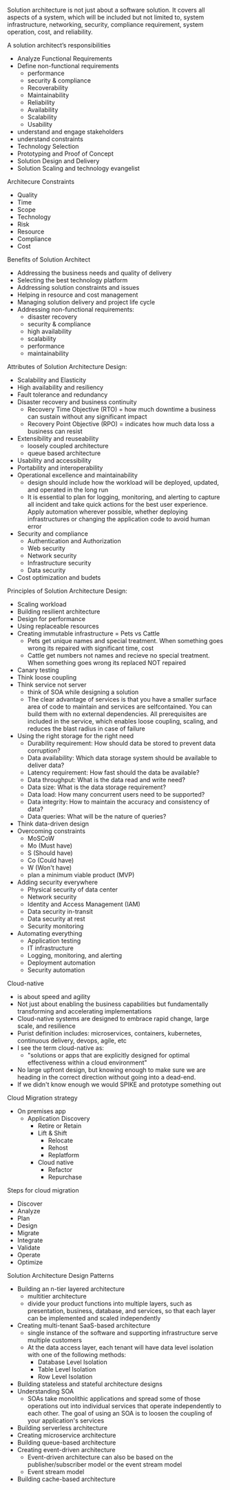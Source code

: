 Solution architecture is not just about a software solution. It covers all aspects of a system, which will be included but not limited to, system infrastructure, networking, security, compliance requirement, system operation, cost, and reliability.

A solution architect’s responsibilities
- Analyze Functional Requirements
- Define non-functional requirements
  - performance
  - security & compliance
  - Recoverability
  - Maintainability
  - Reliability
  - Availability
  - Scalability
  - Usability
- understand and engage stakeholders
- understand constraints
- Technology Selection
- Prototyping and Proof of Concept
- Solution Design and Delivery
- Solution Scaling and technology evangelist

Architecure Constraints
- Quality
- Time
- Scope
- Technology
- Risk
- Resource
- Compliance
- Cost

Benefits of Solution Architect
- Addressing the business needs and quality of delivery
- Selecting the best technology platform
- Addressing solution constraints and issues
- Helping in resource and cost management
- Managing solution delivery and project life cycle
- Addressing non-functional requirements: 
  - disaster recovery
  - security & compliance
  - high availability
  - scalability
  - performance
  - maintainability 

Attributes of Solution Architecture Design:
- Scalability and Elasticity
- High availability and resiliency
- Fault tolerance and redundancy
- Disaster recovery and business continuity
  - Recovery Time Objective (RTO) = how much downtime a business can sustain without any significant impact
  - Recovery Point Objective (RPO) = indicates how much data loss a business can resist
- Extensibility and reuseability
  - loosely coupled architecture
  - queue based architecture
- Usability and accessibility
- Portability and interoperability
- Operational excellence and maintainability
  -  design should include how the workload will be deployed, updated, and operated in the long run 
  -  It is essential to plan for logging, monitoring, and alerting to capture all incident and take quick actions for the best user experience. Apply automation wherever possible, whether deploying infrastructures or changing the application code to avoid human error
- Security and compliance
  - Authentication and Authorization
  - Web security
  - Network security
  - Infrastructure security
  - Data security 
- Cost optimization and budets

Principles of Solution Architecture Design:
- Scaling workload
- Building resilient architecture
- Design for performance
- Using replaceable resources
- Creating immutable infrastructure = Pets vs Cattle
  - Pets get unique names and special treatment. When something goes wrong its repaired with significant time, cost
  - Cattle get numbers not names and recieve no special treatment. When something goes wrong its replaced NOT repaired
- Canary testing
- Think loose coupling
- Think service not server
  - think of SOA while designing a solution
  - The clear advantage of services is that you have a smaller surface area of code to maintain and services are selfcontained. You can build them with no external dependencies. All prerequisites are included in the service, which enables loose coupling, scaling, and reduces the blast radius in case of failure
- Using the right storage for the right need
  - Durability requirement: How should data be stored to prevent data corruption?
  - Data availability: Which data storage system should be available to deliver data?
  - Latency requirement: How fast should the data be available?
  - Data throughput: What is the data read and write need?
  - Data size: What is the data storage requirement?
  - Data load: How many concurrent users need to be supported?
  - Data integrity: How to maintain the accuracy and consistency of data?
  - Data queries: What will be the nature of queries?
- Think data-driven design
- Overcoming constraints
  - MoSCoW
  - Mo (Must have)
  - S (Should have)
  - Co (Could have)
  - W (Won't have)
  - plan a minimum viable product (MVP)
- Adding security everywhere
  - Physical security of data center
  - Network security
  - Identity and Access Management (IAM) 
  - Data security in-transit
  - Data security at rest
  - Security monitoring
- Automating everything
  - Application testing
  - IT infrastructure
  - Logging, monitoring, and alerting
  - Deployment automation
  - Security automation


Cloud-native 
- is about speed and agility
- Not just about enabling the business capabilities but fundamentally transforming and accelerating implementations
- Cloud-native systems are designed to embrace rapid change, large scale, and resilience
- Purist definition includes: microservices, containers, kubernetes, continuous delivery, devops, agile, etc
- I see the term cloud-native as:
  - "solutions or apps that are explicitly designed for optimal effectiveness within a cloud environment"
- No large upfront design, but knowing enough to make sure we are heading in the correct direction without going into a dead-end.
- If we didn't know enough we would SPIKE and prototype something out


Cloud Migration strategy
- On premises app
  - Application Discovery
    - Retire or Retain
    - Lift & Shift
      - Relocate
      - Rehost
      - Replatform
    - Cloud native
      - Refactor
      - Repurchase

Steps for cloud migration
- Discover
- Analyze
- Plan
- Design
- Migrate
- Integrate
- Validate
- Operate
- Optimize


Solution Architecture Design Patterns
- Building an n-tier layered architecture
  - multitier architecture
  -  divide your product functions into multiple layers, such as presentation, business, database, and services, so that each layer can be implemented and scaled independently
- Creating multi-tenant SaaS-based architecture
  -  single instance of the software and supporting infrastructure serve multiple customers
  -  At the data access layer, each tenant will have data level isolation with one of the following methods:
     -  Database Level Isolation
     -  Table Level Isolation
     -  Row Level Isolation
-  Building stateless and stateful architecture designs
-  Understanding SOA
   -  SOAs take monolithic applications and spread some of those operations out into individual services that operate independently to each other. The goal of using an SOA is to loosen the coupling of your application's services
-  Building serverless architecture
-  Creating microservice architecture
-  Building queue-based architecture
-  Creating event-driven architecture
   -  Event-driven architecture can also be based on the publisher/subscriber model or the event stream model
   -  Event stream model
-  Building cache-based architecture
